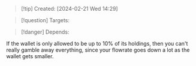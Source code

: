 
>[!tip] Created: [2024-02-21 Wed 14:29]

>[!question] Targets: 

>[!danger] Depends: 

If the wallet is only allowed to be up to 10% of its holdings, then you can't really gamble away everything, since your flowrate goes down a lot as the wallet gets smaller.